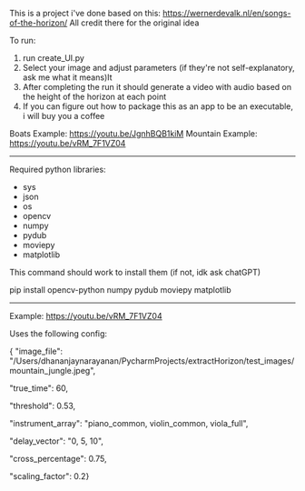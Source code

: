This is a project i've done based on this: https://wernerdevalk.nl/en/songs-of-the-horizon/ 
All credit there for the original idea

To run:
1. run create_UI.py
2. Select your image and adjust parameters (if they're not self-explanatory, ask me what it means)It
3. After completing the run it should generate a video with audio based on the height of the horizon at each point
4. If you can figure out how to package this as an app to be an executable, i will buy you a coffee


Boats Example: https://youtu.be/JgnhBQB1kiM
Mountain Example: https://youtu.be/vRM_7F1VZ04


-------------------------------

Required python libraries:
- sys
- json
- os
- opencv
- numpy
- pydub
- moviepy
- matplotlib

This command should work to install them (if not, idk ask chatGPT)

pip install opencv-python numpy pydub moviepy matplotlib


--------------------------------------

Example: https://youtu.be/vRM_7F1VZ04

Uses the following config:

{
"image_file": "/Users/dhananjaynarayanan/PycharmProjects/extractHorizon/test_images/mountain_jungle.jpeg", 

"true_time": 60, 

"threshold": 0.53, 

"instrument_array": "piano_common, violin_common, viola_full", 

"delay_vector": "0, 5, 10", 

"cross_percentage": 0.75, 

"scaling_factor": 0.2}

